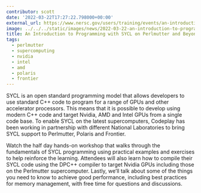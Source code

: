 ```yaml
---
contributor: scott
date: '2022-03-22T17:27:22.798000+00:00'
external_url: https://www.nersc.gov/users/training/events/an-introduction-to-programming-with-sycl-on-perlmutter-and-beyond-march2022/
image: ../../../static/images/news/2022-03-22-an-introduction-to-programming-with-sycl-on-perlmutter-and-beyond.webp
title: An Introduction to Programming with SYCL on Perlmutter and Beyond
tags:
  - perlmutter
  - supercomputing
  - nvidia
  - intel
  - amd
  - polaris
  - frontier
---
```


SYCL is an open standard programming model that allows developers to use standard C++ code to program for a range of
GPUs and other accelerator processors. This means that it is possible to develop using modern C++ code and target
Nvidia, AMD and Intel GPUs from a single code base. To enable SYCL on the latest supercomputers, Codeplay has been
working in partnership with different National Laboratories to bring SYCL support to Perlmutter, Polaris and Frontier.

Watch the half day hands-on workshop that walks through the fundamentals of SYCL programming using practical examples
and exercises to help reinforce the learning. Attendees will also learn how to compile their SYCL code using the DPC++
compiler to target Nvidia GPUs including those on the Perlmutter supercomputer. Lastly, we’ll talk about some of the
things you need to know to achieve good performance, including best practices for memory management, with free time for
questions and discussions.
